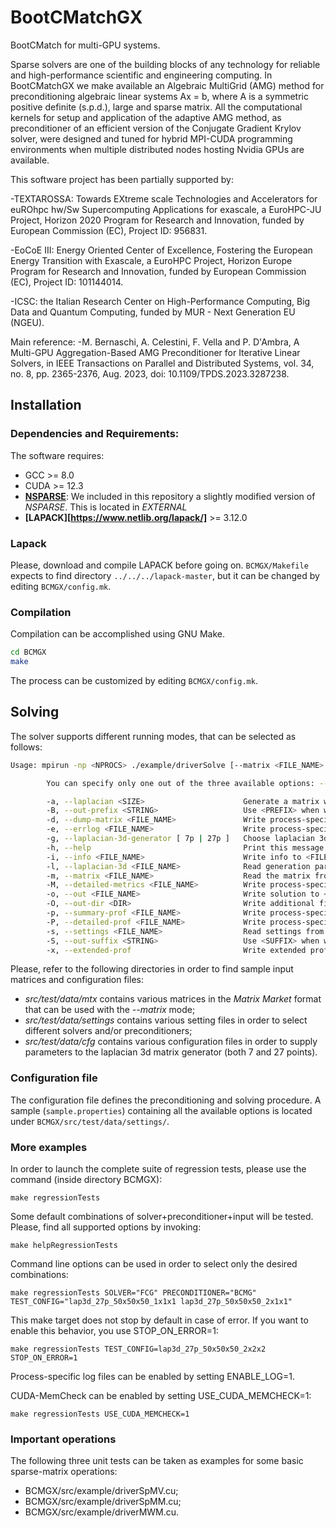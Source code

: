 # BootCMatchGX
BootCMatch for multi-GPU systems.

Sparse solvers are one of the building blocks of any technology for reliable and high-performance scientific and engineering computing. In BootCMatchGX we make available an Algebraic MultiGrid (AMG) 
method for preconditioning algebraic linear systems Ax = b, where A is a symmetric positive definite (s.p.d.), large and sparse matrix. All the computational kernels for setup and application
of the adaptive AMG method, as preconditioner of an efficient version of the Conjugate Gradient Krylov solver, were designed and tuned for hybrid MPI-CUDA programming environments when multiple 
distributed nodes hosting Nvidia GPUs are available.

This software project has been partially supported by:

-TEXTAROSSA: Towards EXtreme scale Technologies and Accelerators for euROhpc hw/Sw Supercomputing Applications for exascale, a EuroHPC-JU Project, Horizon 2020 Program for Research and Innovation, 
funded by European Commission (EC), Project ID: 956831.

-EoCoE III: Energy Oriented Center of Excellence, Fostering the European Energy Transition with Exascale, a EuroHPC Project, Horizon Europe Program for Research and Innovation, funded by European Commission (EC), Project ID: 101144014.

-ICSC: the Italian Research Center on High-Performance Computing, Big Data and Quantum Computing, funded by MUR - Next Generation EU (NGEU).

Main reference:
-M. Bernaschi, A. Celestini, F. Vella and P. D'Ambra, A Multi-GPU Aggregation-Based AMG Preconditioner for Iterative Linear Solvers, in IEEE Transactions on Parallel and Distributed Systems, 
vol. 34, no. 8, pp. 2365-2376, Aug. 2023, doi: 10.1109/TPDS.2023.3287238. 

## Installation
### Dependencies and Requirements:

The software requires:
* GCC >= 8.0
* CUDA >= 12.3
* **[NSPARSE](https://github.com/EBD-CREST/nsparse)**: We included in this repository a slightly modified version of *NSPARSE*. This is located in *EXTERNAL*
* **[LAPACK][https://www.netlib.org/lapack/]** >= 3.12.0

### Lapack

Please, download and compile LAPACK before going on.
`BCMGX/Makefile` expects to find directory `../../../lapack-master`, but it can be changed by editing `BCMGX/config.mk`.

### Compilation

Compilation can be accomplished using GNU Make. 

```sh
cd BCMGX 
make
```

The process can be customized by editing `BCMGX/config.mk`.

## Solving 

The solver supports different running modes, that can be selected as follows:

```sh
Usage: mpirun -np <NPROCS> ./example/driverSolve [--matrix <FILE_NAME> | --laplacian <SIZE> | --laplacian-3d <FILE_NAME>] --settings <FILE_NAME>

        You can specify only one out of the three available options: --matrix, --laplacian-3d and --laplacian

        -a, --laplacian <SIZE>                      Generate a matrix whose size is <SIZE>^3.
        -B, --out-prefix <STRING>                   Use <PREFIX> when writing additional files to output dir.
        -d, --dump-matrix <FILE_NAME>               Write process-specific local input matrix to <FILE_NAME><PROC_ID>.
        -e, --errlog <FILE_NAME>                    Write process-specific log to <FILE_NAME><PROC_ID>.
        -g, --laplacian-3d-generator [ 7p | 27p ]   Choose laplacian 3d generator (7 points or 27 points).
        -h, --help                                  Print this message.
        -i, --info <FILE_NAME>                      Write info to <FILE_NAME>.
        -l, --laplacian-3d <FILE_NAME>              Read generation parameters from file <FILE_NAME>.
        -m, --matrix <FILE_NAME>                    Read the matrix from file <FILE_NAME>.
        -M, --detailed-metrics <FILE_NAME>          Write process-specific detailed profile log to <FILE_NAME><PROC_ID>.
        -o, --out <FILE_NAME>                       Write solution to <FILE_NAME>.
        -O, --out-dir <DIR>                         Write additional files to <DIR>.
        -p, --summary-prof <FILE_NAME>              Write process-specific summary profile log to <FILE_NAME><PROC_ID>.
        -P, --detailed-prof <FILE_NAME>             Write process-specific detailed profile log to <FILE_NAME><PROC_ID>.
        -s, --settings <FILE_NAME>                  Read settings from file <FILE_NAME>.
        -S, --out-suffix <STRING>                   Use <SUFFIX> when writing additional files to output dir.
        -x, --extended-prof                         Write extended profile info inside the info-file.
```

Please, refer to the following directories in order to find sample input matrices
and configuration files:
* *src/test/data/mtx* contains various matrices in the *Matrix Market* format that can be used with the *--matrix* mode;
* *src/test/data/settings* contains various setting files in order to select
different solvers and/or preconditioners;
* *src/test/data/cfg* contains various configuration files in order to supply
parameters to the laplacian 3d matrix generator (both 7 and 27 points).

### Configuration file

The configuration file defines the preconditioning and solving procedure.
A sample (`sample.properties`) containing all the available options is located under `BCMGX/src/test/data/settings/`.

### More examples

In order to launch the complete suite of regression tests, please use the command (inside directory BCMGX):

    make regressionTests

Some default combinations of solver+preconditioner+input will be tested.
Please, find all supported options by invoking:

    make helpRegressionTests

Command line options can be used in order to select only the desired combinations:

    make regressionTests SOLVER="FCG" PRECONDITIONER="BCMG" TEST_CONFIG="lap3d_27p_50x50x50_1x1x1 lap3d_27p_50x50x50_2x1x1"

This make target does not stop by default in case of error. If you want to enable this behavior, you use STOP_ON_ERROR=1:

    make regressionTests TEST_CONFIG=lap3d_27p_50x50x50_2x2x2 STOP_ON_ERROR=1

Process-specific log files can be enabled by setting ENABLE_LOG=1.

CUDA-MemCheck can be enabled by setting USE_CUDA_MEMCHECK=1:

    make regressionTests USE_CUDA_MEMCHECK=1

### Important operations

The following three unit tests can be taken as examples for some basic sparse-matrix operations:
* BCMGX/src/example/driverSpMV.cu;
* BCMGX/src/example/driverSpMM.cu;
* BCMGX/src/example/driverMWM.cu.
